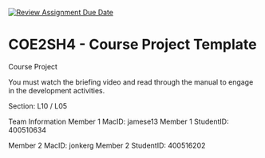 [![Review Assignment Due Date](https://classroom.github.com/assets/deadline-readme-button-22041afd0340ce965d47ae6ef1cefeee28c7c493a6346c4f15d667ab976d596c.svg)](https://classroom.github.com/a/mLqiHWLE)
# COE2SH4 - Course Project Template
Course Project

You must watch the briefing video and read through the manual to engage in the development activities.


Section: L10 / L05

Team Information
Member 1 MacID: jamese13
Member 1 StudentID: 400510634

Member 2 MacID: jonkerg
Member 2 StudentID: 400516202
